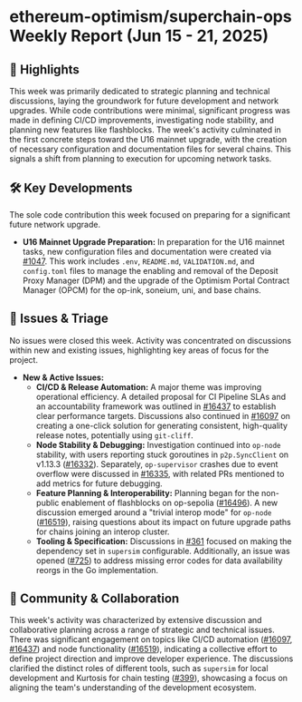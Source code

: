 # ethereum-optimism/superchain-ops Weekly Report (Jun 15 - 21, 2025)

## 🚀 Highlights
This week was primarily dedicated to strategic planning and technical discussions, laying the groundwork for future development and network upgrades. While code contributions were minimal, significant progress was made in defining CI/CD improvements, investigating node stability, and planning new features like flashblocks. The week's activity culminated in the first concrete steps toward the U16 mainnet upgrade, with the creation of necessary configuration and documentation files for several chains. This signals a shift from planning to execution for upcoming network tasks.

## 🛠️ Key Developments
The sole code contribution this week focused on preparing for a significant future network upgrade.

- **U16 Mainnet Upgrade Preparation:** In preparation for the U16 mainnet tasks, new configuration files and documentation were created via [#1047](https://github.com/ethereum-optimism/superchain-ops/pull/1047). This work includes `.env`, `README.md`, `VALIDATION.md`, and `config.toml` files to manage the enabling and removal of the Deposit Proxy Manager (DPM) and the upgrade of the Optimism Portal Contract Manager (OPCM) for the op-ink, soneium, uni, and base chains.

## 🐛 Issues & Triage
No issues were closed this week. Activity was concentrated on discussions within new and existing issues, highlighting key areas of focus for the project.

- **New & Active Issues:**
    - **CI/CD & Release Automation:** A major theme was improving operational efficiency. A detailed proposal for CI Pipeline SLAs and an accountability framework was outlined in [#16437](https://github.com/ethereum-optimism/superchain-ops/issues/16437) to establish clear performance targets. Discussions also continued in [#16097](https://github.com/ethereum-optimism/superchain-ops/issues/16097) on creating a one-click solution for generating consistent, high-quality release notes, potentially using `git-cliff`.
    - **Node Stability & Debugging:** Investigation continued into `op-node` stability, with users reporting stuck goroutines in `p2p.SyncClient` on v1.13.3 ([#16332](https://github.com/ethereum-optimism/superchain-ops/issues/16332)). Separately, `op-supervisor` crashes due to event overflow were discussed in [#16335](https://github.com/ethereum-optimism/superchain-ops/issues/16335), with related PRs mentioned to add metrics for future debugging.
    - **Feature Planning & Interoperability:** Planning began for the non-public enablement of flashblocks on op-sepolia ([#16496](https://github.com/ethereum-optimism/superchain-ops/issues/16496)). A new discussion emerged around a "trivial interop mode" for `op-node` ([#16519](https://github.com/ethereum-optimism/superchain-ops/issues/16519)), raising questions about its impact on future upgrade paths for chains joining an interop cluster.
    - **Tooling & Specification:** Discussions in [#361](https://github.com/ethereum-optimism/superchain-ops/issues/361) focused on making the dependency set in `supersim` configurable. Additionally, an issue was opened ([#725](https://github.com/ethereum-optimism/superchain-ops/issues/725)) to address missing error codes for data availability reorgs in the Go implementation.

## 💬 Community & Collaboration
This week's activity was characterized by extensive discussion and collaborative planning across a range of strategic and technical issues. There was significant engagement on topics like CI/CD automation ([#16097](https://github.com/ethereum-optimism/superchain-ops/issues/16097), [#16437](https://github.com/ethereum-optimism/superchain-ops/issues/16437)) and node functionality ([#16519](https://github.com/ethereum-optimism/superchain-ops/issues/16519)), indicating a collective effort to define project direction and improve developer experience. The discussions clarified the distinct roles of different tools, such as `supersim` for local development and Kurtosis for chain testing ([#399](https://github.com/ethereum-optimism/superchain-ops/issues/399)), showcasing a focus on aligning the team's understanding of the development ecosystem.